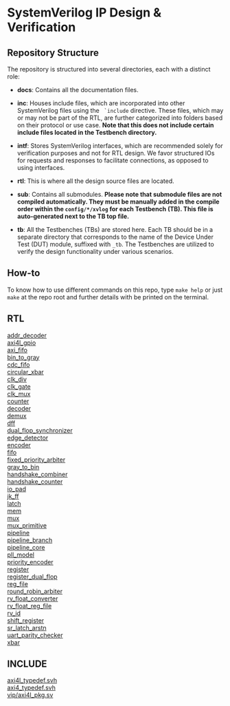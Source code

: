 # SystemVerilog IP Design & Verification

## Repository Structure
The repository is structured into several directories, each with a distinct role:

- **docs**: Contains all the documentation files.

- **inc**: Houses include files, which are incorporated into other SystemVerilog files using the ``` `include``` directive. These files, which may or may not be part of the RTL, are further categorized into folders based on their protocol or use case. **Note that this does not include certain include files located in the Testbench directory.**

- **intf**: Stores SystemVerilog interfaces, which are recommended solely for verification purposes and not for RTL design. We favor structured IOs for requests and responses to facilitate connections, as opposed to using interfaces.

- **rtl**: This is where all the design source files are located.

- **sub**: Contains all submodules. **Please note that submodule files are not compiled automatically. They must be manually added in the compile order within the **`config/*/xvlog`** for each Testbench (TB). This file is auto-generated next to the TB top file.**

- **tb**: All the Testbenches (TBs) are stored here. Each TB should be in a separate directory that corresponds to the name of the Device Under Test (DUT) module, suffixed with `_tb`. The Testbenches are utilized to verify the design functionality under various scenarios.

## How-to
To know how to use different commands on this repo, type `make help` or just `make` at the repo root and further details with be printed on the terminal.

## RTL
[addr_decoder ](./docs/rtl/addr_decoder.md)<br>
[axi4l_gpio ](./docs/rtl/axi4l_gpio.md)<br>
[axi_fifo ](./docs/rtl/axi_fifo.md)<br>
[bin_to_gray ](./docs/rtl/bin_to_gray.md)<br>
[cdc_fifo ](./docs/rtl/cdc_fifo.md)<br>
[circular_xbar ](./docs/rtl/circular_xbar.md)<br>
[clk_div ](./docs/rtl/clk_div.md)<br>
[clk_gate ](./docs/rtl/clk_gate.md)<br>
[clk_mux ](./docs/rtl/clk_mux.md)<br>
[counter ](./docs/rtl/counter.md)<br>
[decoder ](./docs/rtl/decoder.md)<br>
[demux ](./docs/rtl/demux.md)<br>
[dff ](./docs/rtl/dff.md)<br>
[dual_flop_synchronizer ](./docs/rtl/dual_flop_synchronizer.md)<br>
[edge_detector ](./docs/rtl/edge_detector.md)<br>
[encoder ](./docs/rtl/encoder.md)<br>
[fifo ](./docs/rtl/fifo.md)<br>
[fixed_priority_arbiter ](./docs/rtl/fixed_priority_arbiter.md)<br>
[gray_to_bin ](./docs/rtl/gray_to_bin.md)<br>
[handshake_combiner ](./docs/rtl/handshake_combiner.md)<br>
[handshake_counter ](./docs/rtl/handshake_counter.md)<br>
[io_pad ](./docs/rtl/io_pad.md)<br>
[jk_ff ](./docs/rtl/jk_ff.md)<br>
[latch ](./docs/rtl/latch.md)<br>
[mem ](./docs/rtl/mem.md)<br>
[mux ](./docs/rtl/mux.md)<br>
[mux_primitive ](./docs/rtl/mux_primitive.md)<br>
[pipeline ](./docs/rtl/pipeline.md)<br>
[pipeline_branch ](./docs/rtl/pipeline_branch.md)<br>
[pipeline_core ](./docs/rtl/pipeline_core.md)<br>
[pll_model ](./docs/rtl/pll_model.md)<br>
[priority_encoder ](./docs/rtl/priority_encoder.md)<br>
[register ](./docs/rtl/register.md)<br>
[register_dual_flop ](./docs/rtl/register_dual_flop.md)<br>
[reg_file ](./docs/rtl/reg_file.md)<br>
[round_robin_arbiter ](./docs/rtl/round_robin_arbiter.md)<br>
[rv_float_converter ](./docs/rtl/rv_float_converter.md)<br>
[rv_float_reg_file ](./docs/rtl/rv_float_reg_file.md)<br>
[rv_id ](./docs/rtl/rv_id.md)<br>
[shift_register ](./docs/rtl/shift_register.md)<br>
[sr_latch_arstn ](./docs/rtl/sr_latch_arstn.md)<br>
[uart_parity_checker ](./docs/rtl/uart_parity_checker.md)<br>
[xbar ](./docs/rtl/xbar.md)<br>

## INCLUDE
[axi4l_typedef.svh](./docs/inc/axi4l_typedef.svh.md)<br>
[axi4_typedef.svh](./docs/inc/axi4_typedef.svh.md)<br>
[vip/axi4l_pkg.sv](./docs/inc/vip/axi4l_pkg.sv.md)<br>

